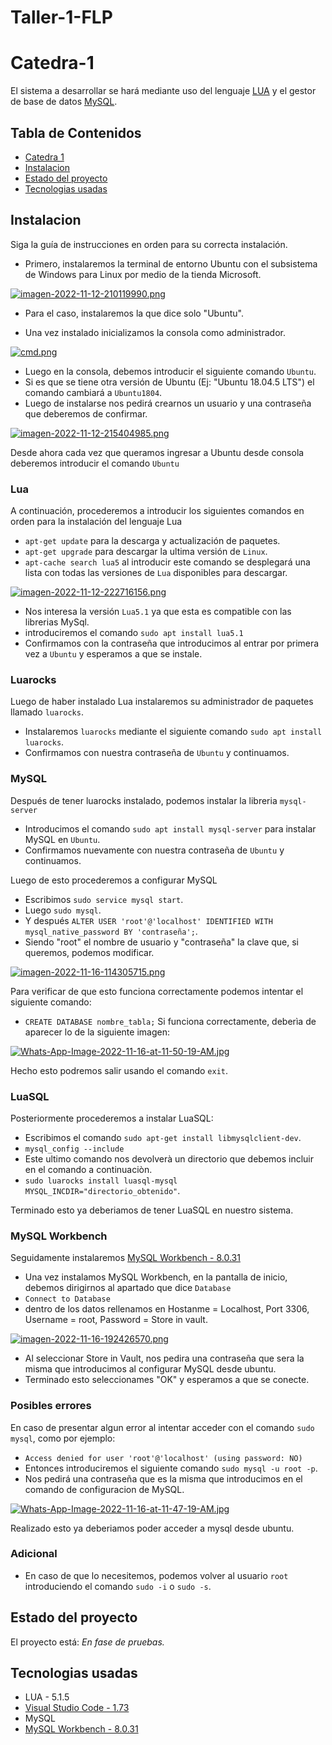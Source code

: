 # Taller-1-FLP

# Catedra-1

El sistema a desarrollar se hará mediante uso del lenguaje [LUA](https://www.lua.org/) y el gestor de base de datos [MySQL](https://www.mysql.com/).

## Tabla de Contenidos
* [Catedra 1](#catedra-1)
* [Instalacion](#instalacion)
* [Estado del proyecto](#estado-del-proyecto)
* [Tecnologias usadas](#tecnologias-usadas)

## Instalacion

Siga la guía de instrucciones en orden para su correcta instalación.

- Primero, instalaremos la terminal de entorno Ubuntu con el subsistema de Windows para Linux por medio de la tienda Microsoft.

[![imagen-2022-11-12-210119990.png](https://i.postimg.cc/bJx3p24Y/imagen-2022-11-12-210119990.png)](https://postimg.cc/r0pS9z87)

- Para el caso, instalaremos la que dice solo "Ubuntu".

- Una vez instalado inicializamos la consola como administrador.

[![cmd.png](https://i.postimg.cc/Hn4Yw3RG/cmd.png)](https://postimg.cc/rRs2cGqg)

- Luego en la consola, debemos introducir el siguiente comando `Ubuntu`.
- Si es que se tiene otra versión de Ubuntu (Ej: "Ubuntu 18.04.5 LTS") el comando cambiará a `Ubuntu1804`.
- Luego de instalarse nos pedirá crearnos un usuario y una contraseña que deberemos de confirmar.

[![imagen-2022-11-12-215404985.png](https://i.postimg.cc/KvqZb9Xz/imagen-2022-11-12-215404985.png)](https://postimg.cc/svWF94gd)

Desde ahora cada vez que queramos ingresar a Ubuntu desde consola deberemos introducir el comando `Ubuntu`

### Lua

A continuación, procederemos a introducir los siguientes comandos en orden para la instalación del lenguaje Lua
- `apt-get update` para la descarga y actualización de paquetes.
- `apt-get upgrade` para descargar la ultima versión de `Linux`.
- `apt-cache search lua5` al introducir este comando se desplegará una lista con todas las versiones de `Lua` disponibles para descargar.

[![imagen-2022-11-12-222716156.png](https://i.postimg.cc/5tF7yt6G/imagen-2022-11-12-222716156.png)](https://postimg.cc/3yYCbYjC)

- Nos interesa la versión `Lua5.1` ya que esta es compatible con las librerias MySql.
- introduciremos el comando `sudo apt install lua5.1` 
- Confirmamos con la contraseña que introducimos al entrar por primera vez a `Ubuntu` y esperamos a que se instale.

### Luarocks

Luego de haber instalado Lua instalaremos su administrador de paquetes llamado `luarocks`.
- Instalaremos `luarocks` mediante el siguiente comando `sudo apt install luarocks`.
- Confirmamos con nuestra contraseña de `Ubuntu` y continuamos.

### MySQL

Después de tener luarocks instalado, podemos instalar la libreria `mysql-server` 
- Introducimos el comando `sudo apt install mysql-server` para instalar MySQL en `Ubuntu`.
- Confirmamos nuevamente con nuestra contraseña de `Ubuntu` y continuamos.

Luego de esto procederemos a configurar MySQL
- Escribimos `sudo service mysql start`.
- Luego `sudo mysql`.
- Y después `ALTER USER 'root'@'localhost' IDENTIFIED WITH mysql_native_password BY 'contraseña';`.
- Siendo "root" el nombre de usuario y "contraseña" la clave que, si queremos, podemos modificar.

[![imagen-2022-11-16-114305715.png](https://i.postimg.cc/Xv3N7ZC8/imagen-2022-11-16-114305715.png)](https://postimg.cc/rDn2fwg0)

Para verificar de que esto funciona correctamente podemos intentar el siguiente comando:
- `CREATE DATABASE nombre_tabla;`
Si funciona correctamente, deberìa de aparecer lo de la siguiente imagen:

[![Whats-App-Image-2022-11-16-at-11-50-19-AM.jpg](https://i.postimg.cc/W3vrSst3/Whats-App-Image-2022-11-16-at-11-50-19-AM.jpg)](https://postimg.cc/94LrQ5d5)

Hecho esto podremos salir usando el comando `exit`.

### LuaSQL

Posteriormente procederemos a instalar LuaSQL:
- Escribimos el comando `sudo apt-get install libmysqlclient-dev`.
- `mysql_config --include`
- Este ultimo comando nos devolverà un directorio que debemos incluir en el comando a continuaciòn.
- `sudo luarocks install luasql-mysql MYSQL_INCDIR="directorio_obtenido"`.

Terminado esto ya deberiamos de tener LuaSQL en nuestro sistema.

### MySQL Workbench

Seguidamente instalaremos  [MySQL Workbench - 8.0.31](https://dev.mysql.com/downloads/workbench/)
- Una vez instalamos MySQL Workbench, en la pantalla de inicio, debemos dirigirnos al apartado que dice `Database`
- `Connect to Database`
- dentro de los datos rellenamos en Hostanme = Localhost, Port 3306, Username = root, Password = Store in vault.

[![imagen-2022-11-16-192426570.png](https://i.postimg.cc/qB6QYbvH/imagen-2022-11-16-192426570.png)](https://postimg.cc/4nZzH1cW)

- Al seleccionar Store in Vault, nos pedira una contraseña que sera la misma que introducimos al configurar MySQL desde ubuntu.
- Terminado esto seleccionames "OK" y esperamos a que se conecte.

### Posibles errores
En caso de presentar algun error al intentar acceder con el comando `sudo mysql`, como por ejemplo:
- `Access denied for user 'root'@'localhost' (using password: NO)`
- Entonces introduciremos el siguiente comando `sudo mysql -u root -p`.
- Nos pedirá una contraseña que es la misma que introducimos en el comando de configuracion de MySQL.
 
[![Whats-App-Image-2022-11-16-at-11-47-19-AM.jpg](https://i.postimg.cc/jdKNyxmk/Whats-App-Image-2022-11-16-at-11-47-19-AM.jpg)](https://postimg.cc/V5Gd88Yj)

Realizado esto ya deberiamos poder acceder a mysql desde ubuntu.

### Adicional

- En caso de que lo necesitemos, podemos volver al usuario `root` introduciendo el comando `sudo -i` o `sudo -s`.

  
## Estado del proyecto

El proyecto está: _En fase de pruebas._

## Tecnologias usadas

 - LUA - 5.1.5
 - [Visual Studio Code - 1.73](https://code.visualstudio.com/Download)
 - MySQL
 - [MySQL Workbench - 8.0.31](https://dev.mysql.com/downloads/workbench/)

